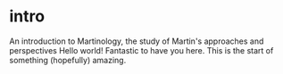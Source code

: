 # intro
An introduction to Martinology, the study of Martin's approaches and perspectives
Hello world! Fantastic to have you here. This is the start of something (hopefully) amazing. 

